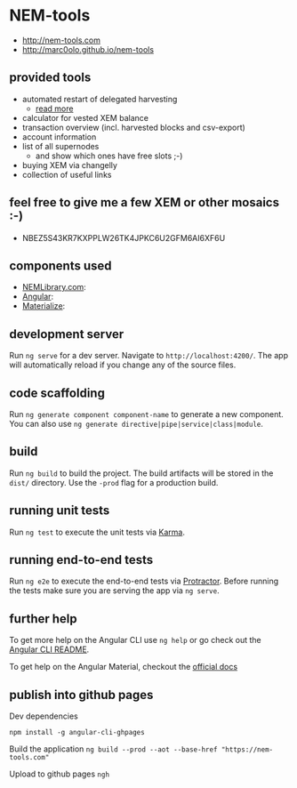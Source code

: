 # NEM-tools
- http://nem-tools.com
- http://marc0olo.github.io/nem-tools

## provided tools
- automated restart of delegated harvesting
  - [read more](https://steemit.com/nem/@marc0o/nem-tools-automated-restart-of-delegated-harvesting)
- calculator for vested XEM balance
- transaction overview (incl. harvested blocks and csv-export)
- account information
- list of all supernodes
  - and show which ones have free slots ;-)
- buying XEM via changelly
- collection of useful links

## feel free to give me a few XEM or other mosaics :-)
- NBEZ5S43KR7KXPPLW26TK4JPKC6U2GFM6AI6XF6U

## components used

- [NEMLibrary.com](https://nemlibrary.com):
- [Angular](https://angular.io/):
- [Materialize](http://materializecss.com/):

## development server

Run `ng serve` for a dev server. Navigate to `http://localhost:4200/`. The app will automatically reload if you change any of the source files.

## code scaffolding

Run `ng generate component component-name` to generate a new component. You can also use `ng generate directive|pipe|service|class|module`.

## build

Run `ng build` to build the project. The build artifacts will be stored in the `dist/` directory. Use the `-prod` flag for a production build.

## running unit tests

Run `ng test` to execute the unit tests via [Karma](https://karma-runner.github.io).

## running end-to-end tests

Run `ng e2e` to execute the end-to-end tests via [Protractor](http://www.protractortest.org/).
Before running the tests make sure you are serving the app via `ng serve`.

## further help

To get more help on the Angular CLI use `ng help` or go check out the [Angular CLI README](https://github.com/angular/angular-cli/blob/master/README.md).

To get help on the Angular Material, checkout the [official docs](https://material.angular.io)

## publish into github pages

Dev dependencies

`npm install -g angular-cli-ghpages`

Build the application
`ng build --prod --aot --base-href "https://nem-tools.com"`

Upload to github pages
`ngh`
